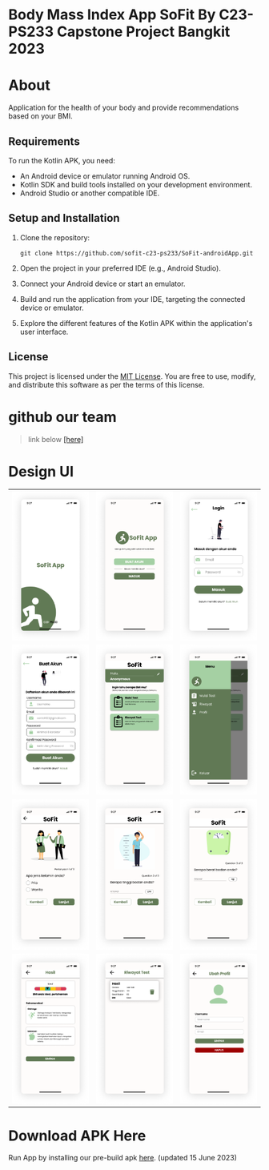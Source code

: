 # Body Mass Index App SoFit By C23-PS233 Capstone Project Bangkit 2023 #



# About 
Application for the health of your body and provide recommendations based on your BMI.

## Requirements

To run the Kotlin APK, you need:

- An Android device or emulator running Android OS.
- Kotlin SDK and build tools installed on your development environment.
- Android Studio or another compatible IDE.

## Setup and Installation

1. Clone the repository:

   ```
   git clone https://github.com/sofit-c23-ps233/SoFit-androidApp.git
   ```

2. Open the project in your preferred IDE (e.g., Android Studio).

3. Connect your Android device or start an emulator.
   
4. Build and run the application from your IDE, targeting the connected device or emulator.
   
5. Explore the different features of the Kotlin APK within the application's user interface.



## License

This project is licensed under the [MIT License](LICENSE). You are free to use, modify, and distribute this software as per the terms of this license.

# github our team #
> link below
[[here]](https://github.com/sofit-c23-ps233)

# Design UI

<table>
   <tr>
      <td><img src="app/src/main/res/drawable/splash_screen.png" style="height: 300px;"></td>
      <td><img src="app/src/main/res/drawable/welcome_activity.png" style="height: 300px;"></td>
      <td><img src="app/src/main/res/drawable/login.png" style="height: 300px;"></td>
   </tr>
   <tr>
      <td><img src="app/src/main/res/drawable/register.png" style="height: 300px;"></td>
      <td><img src="app/src/main/res/drawable/home.png" style="height: 300px;"></td>
      <td><img src="app/src/main/res/drawable/navigation.png" style="height: 300px;"></td>
   </tr>
   <tr>
      <td><img src="app/src/main/res/drawable/survey_1.png" style="height: 300px;"></td>
      <td><img src="app/src/main/res/drawable/survey_2.png" style="height: 300px;"></td>
      <td><img src="app/src/main/res/drawable/survey_3.png" style="height: 300px;"></td>
   </tr>
   <tr>
      <td><img src="app/src/main/res/drawable/hasil.png" style="height: 300px;"></td>
      <td><img src="app/src/main/res/drawable/riwayat.png" style="height: 300px;"></td>
      <td><img src="app/src/main/res/drawable/profile.png" style="height: 300px;"></td>
   </tr>
</table>

# Download APK Here
Run App by installing our pre-build apk [here](https://website-dot-sofit-cloud.et.r.appspot.com/). (updated 15 June 2023)
